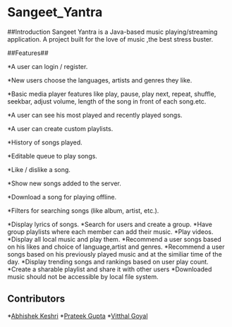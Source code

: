 # Sangeet_Yantra #

##Introduction
Sangeet Yantra is a Java-based music playing/streaming application. A project built for the love of music ,the best stress buster.

##Features##

*A user can login / register.
  
*New users choose the languages, artists and genres they like.
  
*Basic media player features like play, pause, play next, repeat, shuffle, seekbar, adjust volume, length of the song in front of each song.etc.
  
*A user can see his most played and recently played songs.

*A user can create custom playlists.
  
*History of songs played.

*Editable queue to play songs.

*Like / dislike a song.
  
*Show new songs added to the server.

*Download a song for playing offline.

*Filters for searching songs (like album, artist, etc.).

*Display lyrics of songs.
  *Search for users and create a group.
  *Have group playlists where each member can add their music.
  *Play videos.
  *Display all local music and play them.
  *Recommend a user songs based on his likes and choice of language,artist and genres.
  *Recommend a user songs based on his previously played music and at the similiar time of the day.
  *Display trending songs and rankings based on user play count.
  *Create a sharable playlist and share it with other users
  *Downloaded music should not be accessible by local file system.
 
## Contributors ##
 *[Abhishek Keshri](https://github.com/abhikeshri10)
 *[Prateek Gupta](https://github.com/Prat2404)
 *[Vitthal Goyal](https://gihtub.com/vitthalgoyal)
 
 
 
